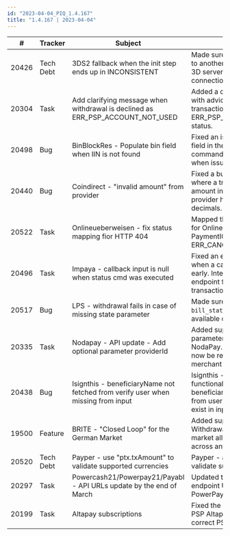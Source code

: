 ```yaml
---
id: "2023-04-04_PIQ_1.4.167"
title: "1.4.167 | 2023-04-04"
---
```


| #     | Tracker     | Subject   | Description    |
|-------|-------------|-----------|----------------|
| 20426 | Tech Debt | 3DS2 fallback when the init step ends up in INCONSISTENT | Made sure to attempt a fallback to another 3D server if the initial 3D server attempt fails with connection issues. |
| 20304 | Task | Add clarifying message when withdrawal is declined as ERR_PSP_ACCOUNT_NOT_USED | Added a clarifying info message with advice when a withdrawal transaction is declined with the ERR_PSP_ACCOUNT_NOT_USED status. |
| 20498 | Bug | BinBlockRes - Populate bin field when IIN is not found | Fixed an issue where the BIN field in the BinBlockRes command didn't get populated when issuer info was not found. |
| 20440 | Bug | Coindirect - "invalid amount" from provider | Fixed a bug for PSP Coindirect where a transaction failed if the amount in the response from the provider had more than 2 decimals. |
| 20522 | Task | Onlineueberweisen - fix status mapping fior HTTP 404 | Mapped the HTTP status 404 for Onlineueberweisen to PaymentIQ status ERR_CANCELLED_BY_USER. |
| 20496 | Task | Impaya - callback input is null when status cmd was executed | Fixed an error for PSP Impaya when a callback comes too early. Integrated the status endpoint for Impaya deposit transactions and refunds. |
| 20517 | Bug | LPS - withdrawal fails in case of missing state parameter | Made sure to send the `bill_state` parameter only if it's available on the user data. |
| 20335 | Task | Nodapay - API update - Add optional parameter providerId | Added support for the optional parameter `providerId` for PSP NodaPay. This parameter can now be received from the merchant and forwarded to PIQ. |
| 20438 | Bug | Isignthis - beneficiaryName not fetched from verify user when missing from input | Isignthis - changed the functionality for beneficiaryName to be taken from user details if it doesn't exist in input field. |
| 19500 | Feature | BRITE - "Closed Loop" for the German Market | Added support for closed loop Withdrawals for the German market allowing IBAN sharing across any PSP.  |
| 20520 | Tech Debt | Payper - use "ptx.txAmount" to validate supported currencies | Payper - added txAmount to validate supported currencies. |
| 20297 | Task | Powercash21/Powerpay21/Payabl -  API URLs update by the end of March | Updated the production endpoint URL for PSP PowerPay21. |
| 20199 | Task | Altapay subscriptions  | Fixed the refund functionality for PSP Altapay so that it takes the correct PSP Ref ID into account.  |
